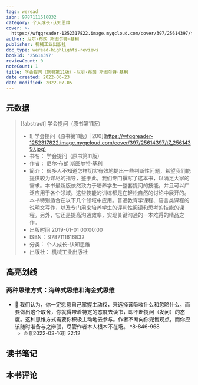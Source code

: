 ```yaml
---
tags: weread
isbn: 9787111616832
category: 个人成长-认知思维
cover: >-
  https://wfqqreader-1252317822.image.myqcloud.com/cover/397/25614397/t7_25614397.jpg
author: 尼尔·布朗 斯图尔特·基利
publisher: 机械工业出版社
doc_type: weread-highlights-reviews
bookId: '25614397'
reviewCount: 0
noteCount: 1
title: 学会提问（原书第11版）-尼尔·布朗 斯图尔特·基利
date created: 2022-06-23
date modified: 2022-07-05
---
```


## 元数据

> [!abstract] 学会提问（原书第11版）
> - ![ 学会提问（原书第11版）|200](<https://wfqqreader-1252317822.image.myqcloud.com/cover/397/25614397/t7_25614397.jpg)>
> - 书名： 学会提问（原书第11版）
> - 作者： 尼尔·布朗 斯图尔特·基利
> - 简介： 很多人不知道怎样切实有效地提出一些判断性问题，希望我们能提供较为详尽的指导，鉴于此，我们专门撰写了这本书，以满足大家的需求。本书最新版依然致力于培养学生一整套提问的技能，并且可以广泛应用于各个领域。这些技能的训练都是在轻松自然的讨论中展开的。本书特别适合在以下几个领域中应用。普通教育学课程、语言类课程的说明文写作，以及专门用来培养学生的评判性阅读和思考的技能的课程。另外，它还是提高沟通效率，实现关键沟通的一本难得的精品之作。
> - 出版时间 2019-01-01 00:00:00
> - ISBN： 9787111616832
> - 分类： 个人成长-认知思维
> - 出版社： 机械工业出版社

## 高亮划线

### 两种思维方式：海绵式思维和淘金式思维

- 📌 我们认为，你一定愿意自己掌握主动权，来选择该吸收什么和忽略什么。而要做出这个取舍，你就得带着特定的态度去读书，即不断提问（发问）的态度。这种思维方式需要你积极主动地去参与。作者不断向你兜售观点，而你应该随时准备与之辩驳，尽管作者本人根本不在场。 ^8-846-968
    - ⏱ [[2022-03-16]] 22:12

## 读书笔记

## 本书评论
